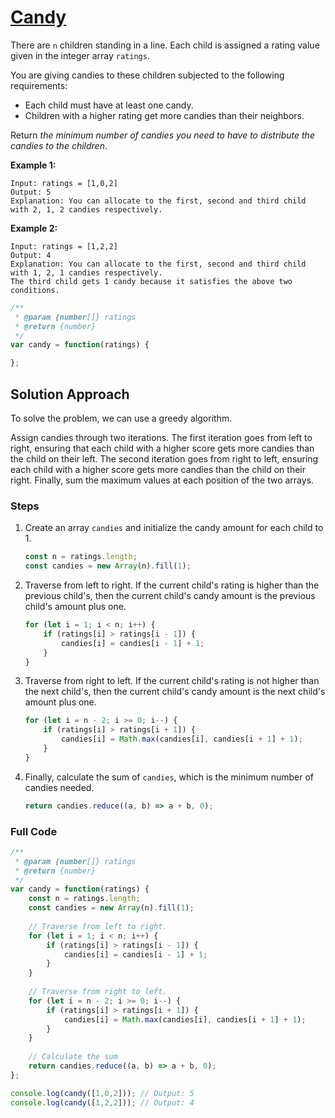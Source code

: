 # [Candy](https://leetcode.cn/problems/candy/)

There are `n` children standing in a line. Each child is assigned a rating value given in the integer array `ratings`.

You are giving candies to these children subjected to the following requirements:

- Each child must have at least one candy.
- Children with a higher rating get more candies than their neighbors.

Return *the minimum number of candies you need to have to distribute the candies to the children*.

 

**Example 1:**

```
Input: ratings = [1,0,2]
Output: 5
Explanation: You can allocate to the first, second and third child with 2, 1, 2 candies respectively.
```

**Example 2:**

```
Input: ratings = [1,2,2]
Output: 4
Explanation: You can allocate to the first, second and third child with 1, 2, 1 candies respectively.
The third child gets 1 candy because it satisfies the above two conditions.
```

```js
/**
 * @param {number[]} ratings
 * @return {number}
 */
var candy = function(ratings) {

};
```

## Solution Approach

To solve the problem, we can use a greedy algorithm.

Assign candies through two iterations. The first iteration goes from left to right, ensuring that each child with a higher score gets more candies than the child on their left. The second iteration goes from right to left, ensuring each child with a higher score gets more candies than the child on their right. Finally, sum the maximum values at each position of the two arrays.

### Steps

1. Create an array `candies` and initialize the candy amount for each child to 1.

   ```js
   const n = ratings.length;
   const candies = new Array(n).fill(1);
   ```

2. Traverse from left to right. If the current child's rating is higher than the previous child's, then the current child's candy amount is the previous child's amount plus one.

   ```js
   for (let i = 1; i < n; i++) {
       if (ratings[i] > ratings[i - 1]) {
           candies[i] = candies[i - 1] + 1;
       }
   }
   ```

3. Traverse from right to left. If the current child's rating is not higher than the next child's, then the current child's candy amount is the next child's amount plus one.

   ```js
   for (let i = n - 2; i >= 0; i--) {
       if (ratings[i] > ratings[i + 1]) {
           candies[i] = Math.max(candies[i], candies[i + 1] + 1);
       }
   }
   ```

4. Finally, calculate the sum of `candies`, which is the minimum number of candies needed.

   ```js
   return candies.reduce((a, b) => a + b, 0);
   ```

### Full Code

```js
/**
 * @param {number[]} ratings
 * @return {number}
 */
var candy = function(ratings) {
    const n = ratings.length;
    const candies = new Array(n).fill(1);
    
    // Traverse from left to right.
    for (let i = 1; i < n; i++) {
        if (ratings[i] > ratings[i - 1]) {
            candies[i] = candies[i - 1] + 1;
        }
    }
    
    // Traverse from right to left.
    for (let i = n - 2; i >= 0; i--) {
        if (ratings[i] > ratings[i + 1]) {
            candies[i] = Math.max(candies[i], candies[i + 1] + 1);
        }
    }
    
    // Calculate the sum
    return candies.reduce((a, b) => a + b, 0);
};

console.log(candy([1,0,2])); // Output: 5
console.log(candy([1,2,2])); // Output: 4
```





